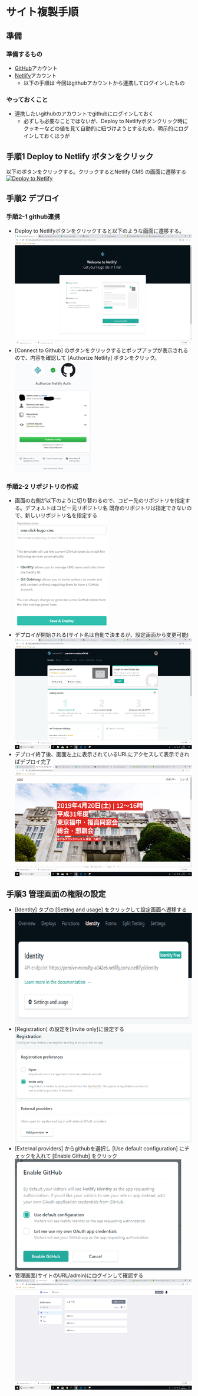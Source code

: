 # サイト複製手順
## 準備
### 準備するもの
* [GitHub](https://github.com)アカウント
* [Netlify](https://app.netlify.com/)アカウント
  * 以下の手順は 今回はgithubアカウントから連携してログインしたもの
### やっておくこと
* 連携したいgithubのアカウントでgithubにログインしておく
  * 必ずしも必要なことではないが、Deploy to Netlifyボタンクリック時にクッキーなどの値を見て自動的に紐づけようとするため、明示的にログインしておくほうが

## 手順1 Deploy to Netlify ボタンをクリック
以下のボタンをクリックする。クリックするとNetlify CMS の画面に遷移する
[![Deploy to Netlify](https://www.netlify.com/img/deploy/button.svg)](https://app.netlify.com/start/deploy?repository=https://github.com/KoinoEngineering/one-click-hugo-cms&stack=cms)

## 手順2 デプロイ
### 手順2-1 github連携
* Deploy to Netlifyボタンをクリックすると以下のような画面に遷移する。  
  <img src=".\.src\img\01_github連携.png" height="300px">
* [Connect to Github] のボタンをクリックするとポップアップが表示されるので、内容を確認して [Authorize Netlify] ボタンをクリック。  
  <img src=".\.src\img\02_github連携.PNG" height="300px">

### 手順2-2 リポジトリの作成
* 画面の右側が以下のように切り替わるので、コピー先のリポジトリを指定する。デフォルトはコピー元リポジトリ名
既存のリポジトリは指定できないので、新しいリポジトリ名を指定する  
  <img src=".\.src\img\03_リポジトリ作成.png" height="300px">
* デプロイが開始される(サイト名は自動で決まるが、設定画面から変更可能)  
  <img src=".\.src\img\04_デプロイ.png" height="300px">
* デプロイ終了後、画面左上に表示されているURLにアクセスして表示できればデプロイ完了  
  <img src=".\.src\img\08_home.png" height="300px">


## 手順3 管理画面の権限の設定
* [Identity] タブの [Setting and usage] をクリックして設定画面へ遷移する  
  <img src=".\.src\img\05_Identitly.PNG" height="300px">
* [Registration] の設定を[Invite only]に設定する  
  <img src=".\.src\img\06_Registration.PNG" height="300px">
* [External providers] からgithubを選択し [Use default configuration] にチェックを入れて [Enable Github] をクリック  
  <img src=".\.src\img\07_enable_github.PNG" height="300px">
* 管理画面(サイトのURL/admin)にログインして確認する  
  <img src=".\.src\img\09_content_manager.PNG" height="300px">

